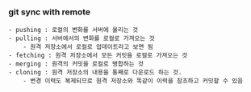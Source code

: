### git sync with remote

    - pushing : 로컬의 변화를 서버에 올리는 것
    - pulling : 서버에서의 변화를 로컬로 가져오는 것
        - 원격 저장소에서 로컬로 업데이트라고 보면 됨
    - fetching : 원격 저장소에서 모든 커밋을 로컬로 가져오는 것
    - merging : 원격의 커밋을 로컬로 병합하는 것
    - cloning : 원격 저장소의 내용을 통째로 다운로드 하는 것.
        - 변경 이력도 복제되므로 원격 저장소와 똑같이 이력을 참조하고 커밋할 수 있음
